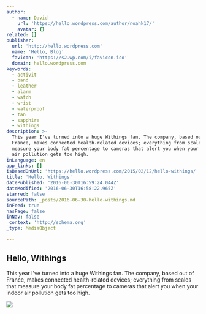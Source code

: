 ```yaml
---
author:
  - name: David
    url: 'https://hello.wordpress.com/author/noahk17/'
    avatar: {}
related: []
publisher:
  url: 'http://hello.wordpress.com'
  name: 'Hello, Blog'
  favicon: 'https://s2.wp.com/i/favicon.ico'
  domain: hello.wordpress.com
keywords:
  - activit
  - band
  - leather
  - alarm
  - watch
  - wrist
  - waterproof
  - tan
  - sapphire
  - withings
description: >-
  This year I've turned into a huge Withings fan. The company, based out of
  France, makes connected health-related devices; everything from scales that
  measure your body fat percentage to cameras that alert you when your indoor
  air pollution gets too high.
inLanguage: en
app_links: []
isBasedOnUrl: 'https://hello.wordpress.com/2015/02/12/hello-withings/'
title: 'Hello, Withings'
datePublished: '2016-06-30T16:59:24.044Z'
dateModified: '2016-06-30T16:58:22.965Z'
starred: false
sourcePath: _posts/2016-06-30-hello-withings.md
inFeed: true
hasPage: false
inNav: false
_context: 'http://schema.org'
_type: MediaObject

---
```

<article style=""><h1>Hello, Withings</h1><p>This year I've turned into a huge Withings fan. The company, based out of France, makes connected health-related devices; everything from scales that measure your body fat percentage to cameras that alert you when your indoor air pollution gets too high.</p><img src="https://hello.files.wordpress.com/2015/02/withings.jpeg?w=1000&amp;h=667&amp;crop=1" /></article>